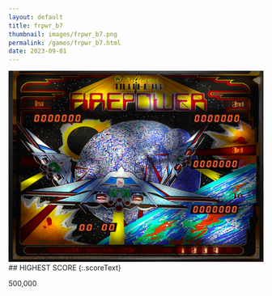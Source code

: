 ```yaml
---
layout: default
title: frpwr_b7
thumbnail: images/frpwr_b7.png
permalink: /games/frpwr_b7.html
date: 2023-09-01
---
```


<img src="../images/frpwr_b7.png" class="gameThumbnail img-fluid mx-auto align-middle">
## HIGHEST SCORE
{:.scoreText}

500,000
